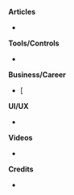 
**Articles**

* 

**Tools/Controls**

* 

**Business/Career**

* [

**UI/UX**

* 

**Videos**

* 

**Credits**

* 

